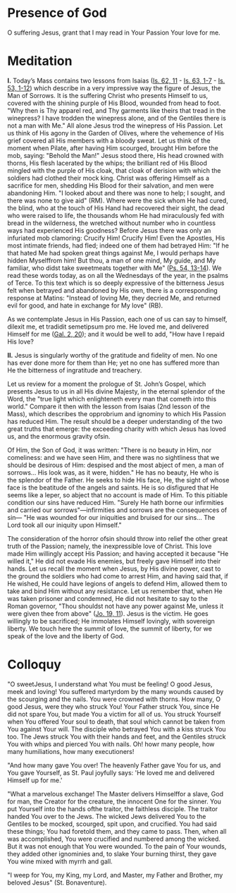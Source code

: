 # Presence of God

O suffering Jesus, grant that I may read in Your Passion Your love for me.

# Meditation

**I.** Today’s Mass contains two lessons from Isaias ([Is. 62, 11](https://vulgata.online/bible/Is.62?ed=DR2&vfn=DR2.Is.62.11:vs) - [Is. 63, 1-7](https://vulgata.online/bible/Is.63?ed=DR2&vfn=DR2.Is.63.1-7:vs) - [Is. 53, 1-12](https://vulgata.online/bible/Is.53?ed=DR2&vfn=DR2.Is.53.1-12:vs)) which describe in a very impressive way the figure of Jesus, the Man of Sorrows. It is the suffering Christ who presents Himself to us, covered with the shining purple of His Blood, wounded from head to foot. "Why then is Thy apparel red, and Thy garments like theirs that tread in the winepress? I have trodden the winepress alone, and of the Gentiles there is not a man with Me." All alone Jesus trod the winepress of His Passion. Let us think of His agony in the Garden of Olives, where the vehemence of His grief covered all His members with a bloody sweat. Let us think of the moment when Pilate, after having Him scourged, brought Him before the mob, saying: "Behold the Man!" Jesus stood there, His head crowned with thorns, His flesh lacerated by the whips; the brilliant red of His Blood mingled with the purple of His cloak, that cloak of derision with which the soldiers had clothed their mock king. Christ was offering Himself as a sacrifice for men, shedding His Blood for their salvation, and men were abandoning Him. "I looked about and there was none to help; I sought, and there was none to give aid" (RM). Where were the sick whom He had cured, the blind, who at the touch of His Hand had recovered their sight, the dead who were raised to life, the thousands whom He had miraculously fed with bread in the wilderness, the wretched without number who in countless ways had experienced His goodness? Before Jesus there was only an infuriated mob clamoring: Crucify Him! Crucify Him! Even the Apostles, His most intimate friends, had fled; indeed one of them had betrayed Him: "If he that hated Me had spoken great things against Me, I would perhaps have hidden Myselffrom him! But thou, a man of one mind, My guide, and My familiar, who didst take sweetmeats together with Me" ([Ps. 54, 13-14](https://vulgata.online/bible/Ps.54?ed=DR2&vfn=DR2.Ps.54.13-14:vs)). We read these words today, as on all the Wednesdays of the year, in the psalms of Terce. To this text which is so deeply expressive of the bitterness Jesus felt when betrayed and abandoned by His own, there is a corresponding response at Matins: "Instead of loving Me, they decried Me, and returned evil for good, and hate in exchange for My love" (RB).

As we contemplate Jesus in His Passion, each one of us can say to himself, dilexit me, et tradidit semetipsum pro me. He loved me, and delivered Himself for me ([Gal. 2, 20](https://vulgata.online/bible/Gal.2?ed=DR2&vfn=DR2.Gal.2.20:vs)); and it would be well to add, "How have I repaid His love?

**II.** Jesus is singularly worthy of the gratitude and fidelity of men. No one has ever done more for them than He; yet no one has suffered more than He the bitterness of ingratitude and treachery.

Let us review for a moment the prologue of St. John’s Gospel, which presents Jesus to us in all His divine Majesty, in the eternal splendor of the Word, the "true light which enlighteneth every man that cometh into this world." Compare it then with the lesson from Isaias (2nd lesson of the Mass), which describes the opprobrium and ignominy to which His Passion has reduced Him. The result should be a deeper understanding of the two great truths that emerge: the exceeding charity with which Jesus has loved us, and the enormous gravity ofsin.

Of Him, the Son of God, it was written: "There is no beauty in Him, nor comeliness: and we have seen Him, and there was no sightliness that we should be desirous of Him: despised and the most abject of men, a man of sorrows... His look was, as it were, hidden." He has no beauty, He who is the splendor of the Father. He seeks to hide His face, He, the sight of whose face is the beatitude of the angels and saints. He is so disfigured that He seems like a leper, so abject that no account is made of Him. To this pitiable condition our sins have reduced Him. "Surely He hath borne our infirmities and carried our sorrows"—infirmities and sorrows are the consequences of sin— "He was wounded for our iniquities and bruised for our sins... The Lord took all our iniquity upon Himself."

The consideration of the horror ofsin should throw into relief the other great truth of the Passion; namely, the inexpressible love of Christ. This love made Him willingly accept His Passion; and having accepted it because "He willed it," He did not evade His enemies, but freely gave Himself into their hands. Let us recall the moment when Jesus, by His divine power, cast to the ground the soldiers who had come to arrest Him, and having said that, if He wished, He could have legions of angels to defend Him, allowed them to take and bind Him without any resistance. Let us remember that, when He was taken prisoner and condemned, He did not hesitate to say to the Roman governor, "Thou shouldst not have any power against Me, unless it were given thee from above" ([Jo. 19, 11](https://vulgata.online/bible/Jo.19?ed=DR2&vfn=DR2.Jo.19.11:vs)). Jesus is the victim. He goes willingly to be sacrificed; He immolates Himself lovingly, with sovereign liberty. We touch here the summit of love, the summit of liberty, for we speak of the love and the liberty of God.

# Colloquy

"O sweetJesus, I understand what You must be feeling! O good Jesus, meek and loving! You suffered martyrdom by the many wounds caused by the scourging and the nails. You were crowned with thorns. How many, O good Jesus, were they who struck You! Your Father struck You, since He did not spare You, but made You a victim for all of us. You struck Yourself when You offered Your soul to death, that soul which cannot be taken from You against Your will. The disciple who betrayed You with a kiss struck You too. The Jews struck You with their hands and feet, and the Gentiles struck You with whips and pierced You with nails. Oh! howr many people, how many humiliations, how many executioners!

"And how many gave You over! The heavenly Father gave You for us, and You gave Yourself, as St. Paul joyfully says: 'He loved me and delivered Himself up for me.'

"What a marvelous exchange! The Master delivers Himselffor a slave, God for man, the Creator for the creature, the innocent One for the sinner. You put Yourself into the hands ofthe traitor, the faithless disciple. The traitor handed You over to the Jews. The wicked Jews delivered You to the Gentiles to be mocked, scourged, spit upon, and crucified. You had said these things; You had foretold them, and they came to pass. Then, when all was accomplished, You were crucified and numbered among the wicked. But it was not enough that You were wounded. To the pain of Your wounds, they added other ignominies and, to slake Your burning thirst, they gave You wine mixed with myrrh and gall.

"I weep for You, my King, my Lord, and Master, my Father and Brother, my beloved Jesus" (St. Bonaventure).
